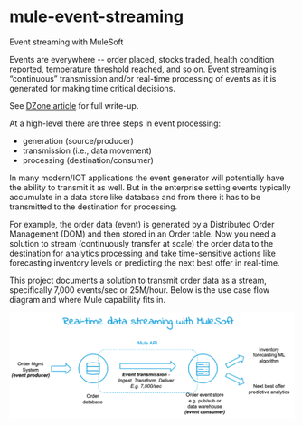 # mule-event-streaming
Event streaming with MuleSoft 

Events are everywhere -- order placed, stocks traded, health condition reported, temperature threshold reached, and so on. Event streaming is “continuous” transmission and/or real-time processing of events as it is generated for making time critical decisions. 

See [DZone article](https://dzone.com/articles/event-streaming-with-mulesoft) for full write-up.
	
At a high-level there are three steps in event processing: 
 - generation (source/producer)
 - transmission (i.e., data movement)
 - processing (destination/consumer)

In many modern/IOT applications the event generator will potentially have the ability to transmit it as well. But in the enterprise setting events typically accumulate in a data store like database and from there it has to be transmitted to the destination for processing. 

For example, the order data (event) is generated by a Distributed Order Management (DOM) and then stored in an Order table. Now you need a solution to stream (continuously transfer at scale) the order data to the destination for analytics processing and take time-sensitive actions like forecasting inventory levels or predicting the next best offer in real-time. 

This project documents a solution to transmit order data as a stream, specifically 7,000 events/sec or 25M/hour. Below is the use case flow diagram and where Mule capability fits in.

![Streaming-Flow](./streaming-api-flow.png)
